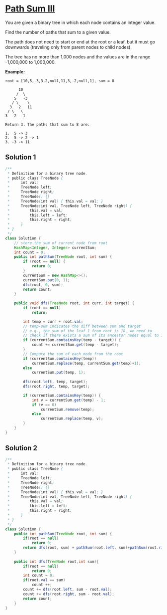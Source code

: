 # [Path Sum III](https://leetcode.com/problems/path-sum-iii/)

You are given a binary tree in which each node contains an integer value.

Find the number of paths that sum to a given value.

The path does not need to start or end at the root or a leaf, but it must go downwards (traveling only from parent nodes to child nodes).

The tree has no more than 1,000 nodes and the values are in the range -1,000,000 to 1,000,000.

**Example:**

```
root = [10,5,-3,3,2,null,11,3,-2,null,1], sum = 8

      10
     /  \
    5   -3
   / \    \
  3   2   11
 / \   \
3  -2   1

Return 3. The paths that sum to 8 are:

1.  5 -> 3
2.  5 -> 2 -> 1
3. -3 -> 11
```

## Solution 1

```java
/**
 * Definition for a binary tree node.
 * public class TreeNode {
 *     int val;
 *     TreeNode left;
 *     TreeNode right;
 *     TreeNode() {}
 *     TreeNode(int val) { this.val = val; }
 *     TreeNode(int val, TreeNode left, TreeNode right) {
 *         this.val = val;
 *         this.left = left;
 *         this.right = right;
 *     }
 * }
 */
class Solution {
    // store the sum of current node from root
    HashMap<Integer, Integer> currentSum;
    int count = 0;
    public int pathSum(TreeNode root, int sum) {
        if (root == null) {
            return 0;
        }
        currentSum = new HashMap<>();
        currentSum.put(0, 1);
        dfs(root, 0, sum);
        return count;
    }
    
    public void dfs(TreeNode root, int curr, int target) {
        if (root == null)
            return;

        int temp = curr + root.val;
        // temp-sum indicates the diff between sum and target
        // e.g., the sum of the leaf 1 from root is 18, we need to
        // check if there exists a sum of its ancestor nodes equal to 18-8=10
        if (currentSum.containsKey(temp - target)) {
            count += currentSum.get(temp - target);
        }
        // Compute the sum of each node from the root
        if (currentSum.containsKey(temp))
            currentSum.replace(temp, currentSum.get(temp)+1);
        else 
            currentSum.put(temp, 1);
        
        dfs(root.left, temp, target);
        dfs(root.right, temp, target);

        if (currentSum.containsKey(temp)) {
            int v = currentSum.get(temp) - 1;
            if (v == 0) 
                currentSum.remove(temp);
            else 
                currentSum.replace(temp, v);
        }
    }
}
```

## Solution 2

```java
/**
 * Definition for a binary tree node.
 * public class TreeNode {
 *     int val;
 *     TreeNode left;
 *     TreeNode right;
 *     TreeNode() {}
 *     TreeNode(int val) { this.val = val; }
 *     TreeNode(int val, TreeNode left, TreeNode right) {
 *         this.val = val;
 *         this.left = left;
 *         this.right = right;
 *     }
 * }
 */
class Solution {
    public int pathSum(TreeNode root, int sum) {
        if(root == null)
            return 0;
        return dfs(root, sum) + pathSum(root.left, sum)+pathSum(root.right, sum);
    }
    
    public int dfs(TreeNode root,int sum){
        if(root == null)
            return 0;
        int count = 0;
        if(root.val == sum)
            count ++;
        count += dfs(root.left, sum - root.val);
        count += dfs(root.right, sum - root.val);
        return count;
    }
}
```

